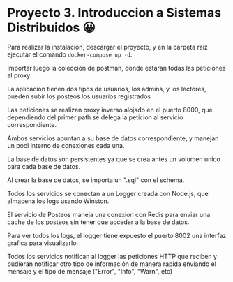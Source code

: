 
# Proyecto 3. Introduccion a Sistemas Distribuidos 😀

Para realizar la instalación, descargar el proyecto, y en la carpeta raiz ejecutar el comando `docker-compose up -d`.

Importar luego la colección de postman, donde estaran todas las peticiones al proxy.

La aplicación tienen dos tipos de usuarios, los admins, y los lectores, pueden subir los posteos los usuarios registrados

Las peticiones se realizan proxy inverso alojado en el puerto 8000, que dependiendo del primer path se delega la peticion al servicio correspondiente.

Ambos servicios apuntan a su base de datos correspondiente, y manejan un pool interno de conexiones cada una.

La base de datos son persistentes ya que se crea antes un volumen unico para cada base de datos.

Al crear la base de datos, se importa un ".sql" con el schema.

Todos los servicios se conectan a un Logger creada con Node.js, que almacena los logs usando Winston.

El servicio de Posteos maneja una conexion con Redis para enviar una cache de los posteos sin tener que acceder a la base de datos.

Para ver todos los logs, el logger tiene expuesto el puerto 8002 una interfaz grafica para visualizarlo.

Todos los servicios notifican al logger las peticiones HTTP que reciben y pudieran notificar otro tipo de información de manera rapida enviando el mensaje y el tipo de mensaje ("Error", "Info", "Warn", etc)